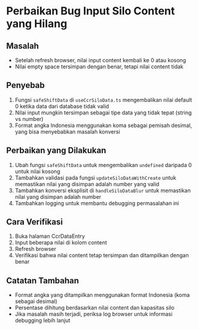 # Perbaikan Bug Input Silo Content yang Hilang

## Masalah

- Setelah refresh browser, nilai input content kembali ke 0 atau kosong
- Nilai empty space tersimpan dengan benar, tetapi nilai content tidak

## Penyebab

1. Fungsi `safeShiftData` di `useCcrSiloData.ts` mengembalikan nilai default 0 ketika data dari database tidak valid
2. Nilai input mungkin tersimpan sebagai tipe data yang tidak tepat (string vs number)
3. Format angka Indonesia menggunakan koma sebagai pemisah desimal, yang bisa menyebabkan masalah konversi

## Perbaikan yang Dilakukan

1. Ubah fungsi `safeShiftData` untuk mengembalikan `undefined` daripada 0 untuk nilai kosong
2. Tambahkan validasi pada fungsi `updateSiloDataWithCreate` untuk memastikan nilai yang disimpan adalah number yang valid
3. Tambahkan konversi eksplisit di `handleSiloDataBlur` untuk memastikan nilai yang disimpan adalah number
4. Tambahkan logging untuk membantu debugging permasalahan ini

## Cara Verifikasi

1. Buka halaman CcrDataEntry
2. Input beberapa nilai di kolom content
3. Refresh browser
4. Verifikasi bahwa nilai content tetap tersimpan dan ditampilkan dengan benar

## Catatan Tambahan

- Format angka yang ditampilkan menggunakan format Indonesia (koma sebagai desimal)
- Persentase dihitung berdasarkan nilai content dan kapasitas silo
- Jika masalah masih terjadi, periksa log browser untuk informasi debugging lebih lanjut
